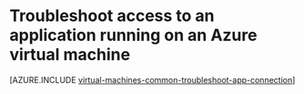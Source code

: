 <properties
	pageTitle="Troubleshoot application access on a VM | Azure"
	description="If you can't access an application running on an Azure virtual machine, use these steps to isolate the source of the problem."
	services="virtual-machines-windows"
	documentationCenter=""
	authors="iainfoulds"
	manager="timlt"
	editor=""
	tags="top-support-issue,azure-service-management,azure-resource-manager"/>

<tags
	ms.service="virtual-machines-windows"
	ms.date="04/21/2016"
	wacn.date=""/>

# Troubleshoot access to an application running on an Azure virtual machine

[AZURE.INCLUDE [virtual-machines-common-troubleshoot-app-connection](../includes/virtual-machines-common-troubleshoot-app-connection.md)]

